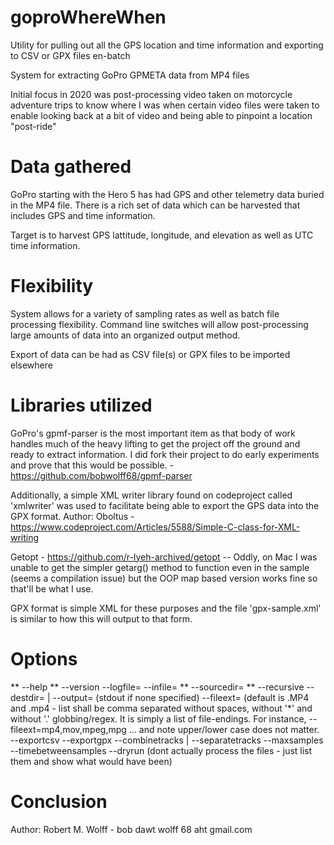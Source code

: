 # goproWhereWhen
 Utility for pulling out all the GPS location and time information and exporting to CSV or GPX files en-batch

 System for extracting GoPro GPMETA data from MP4 files

 Initial focus in 2020 was post-processing video taken on motorcycle adventure
 trips to know where I was when certain video files were taken to enable looking
 back at a bit of video and being able to pinpoint a location "post-ride"

# Data gathered
 GoPro starting with the Hero 5 has had GPS and other telemetry data buried in the MP4 file.
 There is a rich set of data which can be harvested that includes GPS and time information.

 Target is to harvest GPS lattitude, longitude, and elevation as well as UTC time information.

# Flexibility
 System allows for a variety of sampling rates as well as batch file processing flexibility.
 Command line switches will allow post-processing large amounts of data into an organized output method.

 Export of data can be had as CSV file(s) or GPX files to be imported elsewhere

# Libraries utilized
 GoPro's gpmf-parser is the most important item as that body of work handles much of the heavy lifting
 to get the project off the ground and ready to extract information. I did fork their project to do 
 early experiments and prove that this would be possible. - https://github.com/bobwolff68/gpmf-parser

 Additionally, a simple XML writer library found on codeproject called 'xmlwriter' was used to facilitate
 being able to export the GPS data into the GPX format. Author: Oboltus - https://www.codeproject.com/Articles/5588/Simple-C-class-for-XML-writing

 Getopt - https://github.com/r-lyeh-archived/getopt -- Oddly, on Mac I was unable to get the simpler
 getarg() method to function even in the sample (seems a compilation issue) but the OOP map based version
 works fine so that'll be what I use.

 GPX format is simple XML for these purposes and the file 'gpx-sample.xml' is similar to how this will output to that form.

# Options
** --help
** --version
 --logfile=
 --infile=
** --sourcedir=
** --recursive
 --destdir= | --output= (stdout if none specified)
 --fileext=  (default is .MP4 and .mp4 - list shall be comma separated without spaces, without '*' and without '.' globbing/regex. It is simply a list of file-endings. For instance, --fileext=mp4,mov,mpeg,mpg ... and note upper/lower case does not matter.
 --exportcsv
 --exportgpx
 --combinetracks | --separatetracks
 --maxsamples
 --timebetweensamples
 --dryrun (dont actually process the files - just list them and show what would have been)


# Conclusion
 Author: Robert M. Wolff - bob dawt wolff 68 aht gmail.com
